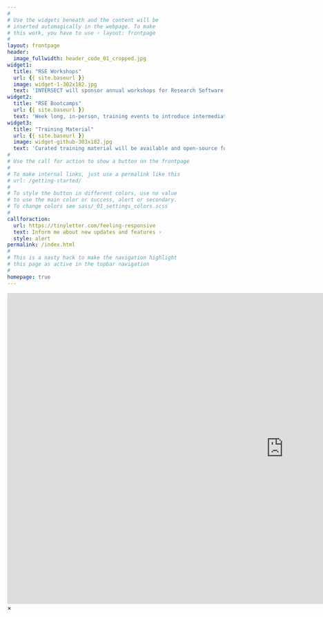 ```yaml
---
#
# Use the widgets beneath and the content will be
# inserted automagically in the webpage. To make
# this work, you have to use › layout: frontpage
#
layout: frontpage
header:
  image_fullwidth: header_code_01_cropped.jpg
widget1:
  title: "RSE Workshops"
  url: {{ site.baseurl }}
  image: widget-1-302x182.jpg
  text: 'INTERSECT will sponsor annual workshops for Research Software Engineers to develop and refine training materials.'
widget2:
  title: "RSE Bootcamps"
  url: {{ site.baseurl }}
  text: 'Week long, in-person, training events to introduce intermediate/advanced research software developers to Research Software Engineering concepts and techniques'
widget3:
  title: "Training Material"
  url: {{ site.baseurl }}
  image: widget-github-303x182.jpg
  text: 'Curated training material will be available and open-source for the community to use locally and suggest changes'
#
# Use the call for action to show a button on the frontpage
#
# To make internal links, just use a permalink like this
# url: /getting-started/
#
# To style the button in different colors, use no value
# to use the main color or success, alert or secondary.
# To change colors see sass/_01_settings_colors.scss
#
callforaction:
  url: https://tinyletter.com/feeling-responsive
  text: Inform me about new updates and features ›
  style: alert
permalink: /index.html
#
# This is a nasty hack to make the navigation highlight
# this page as active in the topbar navigation
#
homepage: true
---
```


<div id="videoModal" class="reveal-modal large" data-reveal="">
  <div class="flex-video widescreen vimeo" style="display: block;">
    <iframe width="1280" height="720" src="https://www.youtube.com/embed/3b5zCFSmVvU" frameborder="0" allowfullscreen></iframe>
  </div>
  <a class="close-reveal-modal">&#215;</a>
</div>
